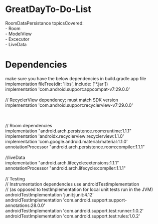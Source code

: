 # GreatDayTo-Do-List

RoomDataPersistance
  topicsCovered:
    <br/>- Room
    <br/>- ModelView
    <br/>- Excecutor
    <br/>- LiveData
    
# Dependencies
make sure you have the below dependencies in build.gradle.app file
<br/> implementation fileTree(dir: 'libs', include: ['*.jar'])
<br/> implementation 'com.android.support:appcompat-v7:29.0.0'
<br/> 
<br/>   //  RecyclerView dependency; must match SDK version
<br/> implementation 'com.android.support:recyclerview-v7:29.0.0'


<br/>
<br/>// Room dependencies
<br/> implementation "android.arch.persistence.room:runtime:1.1.1"
<br/> implementation 'androidx.recyclerview:recyclerview:1.1.0'
<br/> implementation 'com.google.android.material:material:1.1.0'
<br/> annotationProcessor "android.arch.persistence.room:compiler:1.1.1"
<br/>
<br/> //liveData
<br/> implementation "android.arch.lifecycle:extensions:1.1.1"
<br/> annotationProcessor "android.arch.lifecycle:compiler:1.1.1"
<br/>
<br/> // Testing
<br/> // Instrumentation dependencies use androidTestImplementation
<br/> // (as opposed to testImplementation for local unit tests run in the JVM)
<br/> androidTestImplementation 'junit:junit:4.12'
<br/>androidTestImplementation 'com.android.support:support-annotations:28.0.0'
<br/>androidTestImplementation 'com.android.support.test:runner:1.0.2'
<br/>androidTestImplementation 'com.android.support.test:rules:1.0.2'

